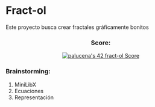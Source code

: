 # Fract-ol
Este proyecto busca crear fractales gráficamente bonitos

<div align="center">
  <h3>Score:</h3>
  <a href="https://github.com/JaeSeoKim/badge42"><img src="https://badge42.vercel.app/api/v2/clh0rcvvr004008ms8n3f7co8/project/3140032" alt="palucena's 42 fract-ol Score" /></a>
</div>

### Brainstorming:

1. MiniLibX
2. Ecuaciones
3. Representación
